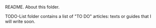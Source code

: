 README. About this folder.

TODO-List folder contains a list of "TO DO" articles: texts or guides that I will write soon.
